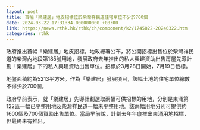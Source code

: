 ```yaml
---
layout: post
title: 首幅「樂建居」地皮招標位於柴灣祥民道住宅單位不少於700個
date: 2024-03-22 17:31:34.000000000 +08:00
link: https://news.rthk.hk/rthk/ch/component/k2/1745822-20240322.htm
categories: rthk
---
```


政府推出首幅「樂建居」地皮招標。地政總署公布，將公開招標出售位於柴灣祥民道的柴灣內地段第185號用地，發展政府去年推出的私人興建資助出售房屋先導計劃「樂建居」下的私人興建資助出售單位。招標於3月28日開始，7月19日截標。

地盤面積約為5213平方米。作為「樂建居」發展項目，該幅土地的住宅單位總數不得少於700個。

政府早前表示，就「樂建居」先導計劃選取兩幅可供招標的用地，分別是東涌第122區一幅已平整用地及柴灣祥民道一幅未平整用地。該兩幅用地分別可提供約1600個及700個資助出售單位。當局早前說，計劃去年年底推出東涌用地招標，但最終未有推出。
